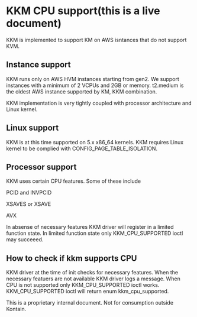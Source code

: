 # KKM CPU support(this is a live document)

KKM is implemented to support KM on AWS isntances that do not support KVM.

## Instance support

KKM runs only on AWS HVM instances starting from gen2. We support instances with a minimum of 2 VCPUs and 2GB or memory. t2.medium is the oldest AWS instance supported by KM, KKM combination.

KKM implementation is very tightly coupled with processor architecture and Linux kernel.

## Linux support

KKM is at this time supported on 5.x x86_64 kernels. KKM requires Linux kernel to be complied with CONFIG_PAGE_TABLE_ISOLATION.

## Processor support

KKM uses certain CPU features. Some of these include

PCID and INVPCID

XSAVES or XSAVE

AVX

In absense of necessary features KKM driver will register in a limited function state. In limited function state only KKM_CPU_SUPPORTED ioctl may succeeed.

## How to check if kkm supports CPU

KKM driver at the time of init checks for necessary features.  When the necessary featuers are not available KKM driver logs a message. When CPU is not supported only KKM_CPU_SUPPORTED ioctl works. KKM_CPU_SUPPORTED ioctl will return enum kkm_cpu_supported.

This is a proprietary internal document. Not for consumption outside Kontain.